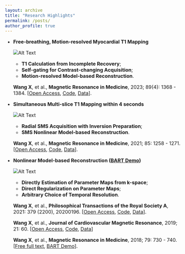 ```yaml
---
layout: archive
title: "Research Highlights"
permalink: /posts/
author_profile: true
---
```


<style type="text/css">
  body{
  font-size: 12pt;
}

</style>

* **Free-breathing, Motion-resolved Myocardial T1 Mapping**
  
    ![Alt Text](https://xqwang1.github.io/files/dynamicT1.gif)

  * **T1 Calculation from Incomplete Recovery**; 
  * **Self-gating for Contrast-changing Acquisition**; 
  * **Motion-resolved Model-based Reconstruction**.

  **Wang X**, et al., **Magnetic Resonance in Medicine**, 2023; 89(4): 1368 - 1384. [[Open Access](https://onlinelibrary.wiley.com/doi/full/10.1002/mrm.29521), [Code](https://github.com/mrirecon/motion-resolved-myocardial-T1-mapping), [Data](https://doi.org/10.5281/zenodo.5707688)]. 


* **Simultaneous Multi-slice T1 Mapping within 4 seconds**

    ![Alt Text](https://xqwang1.github.io/files/SMS5_T1_images.gif)

  * **Radial SMS Acquisition with Inversion Preparation**; 
  * **SMS Nonlinear Model-based Reconstruction**.
  
  **Wang X**, et al., **Magnetic Resonance in Medicine**, 2021; 85: 1258 - 1271. [[Open Access](https://onlinelibrary.wiley.com/doi/10.1002/mrm.28497), [Code](https://github.com/mrirecon/sms-T1-mapping), [Data](https://zenodo.org/record/3969809)]. 

* **Nonlinear Model-based Reconstruction ([BART Demo](https://github.com/mrirecon/bart-workshop/blob/master/ismrm2021/model_based/bart_moba.ipynb))**

    ![Alt Text](https://xqwang1.github.io/files/nonlinear_moba.png)

  * **Directly Estimation of Parameter Maps from k-space**; 
  * **Direct Regularization on Parameter Maps**;
  * **Arbitrary Choice of Temporal Resolution**.
  
  **Wang X**, et al., **Philosophical Transactions of the Royal Society A**, 2021: 379 (2200), 20200196. [[Open Access](https://royalsocietypublishing.org/doi/10.1098/rsta.2020.0196), [Code](https://github.com/mrirecon/physics-recon), [Data](https://zenodo.org/record/4381986)]. 
  
  **Wang X**, et al., **Journal of Cardiovascular Magnetic Resonance**, 2019; 21: 60. [[Open Access](https://jcmr-online.biomedcentral.com/articles/10.1186/s12968-019-0570-3), [Code](https://github.com/mrirecon/myocardial-t1-mapping), [Data](https://zenodo.org/record/3362387)]
  
  **Wang X**, et al., **Magnetic Resonance in Medicine**, 2018; 79: 730 - 740. [[Free full text](https://onlinelibrary.wiley.com/doi/full/10.1002/mrm.26726), [BART Demo](https://github.com/mrirecon/bart-workshop/blob/master/ismrm2021/model_based/bart_moba.ipynb)]. 



        


